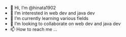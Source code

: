 - 👋 Hi, I’m @hinata1902
- 👀 I’m interested in web dev and java dev
- 🌱 I’m currently learning various fields
- 💞️ I’m looking to collaborate on web dev and java dev
- 📫 How to reach me ...

<!---
hinata1902/hinata1902 is a ✨ special ✨ repository because its `README.md` (this file) appears on your GitHub profile.
You can click the Preview link to take a look at your changes.
--->
